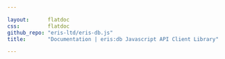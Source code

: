 ```yaml
---

layout:      flatdoc
css:         flatdoc
github_repo: "eris-ltd/eris-db.js"
title:       "Documentation | eris:db Javascript API Client Library"

---
```


